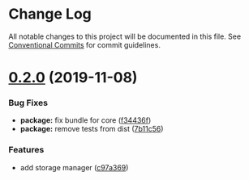 # Change Log

All notable changes to this project will be documented in this file.
See [Conventional Commits](https://conventionalcommits.org) for commit guidelines.

# [0.2.0](https://github.com/decentralized-identity/element/compare/v0.0.2-2...v0.2.0) (2019-11-08)


### Bug Fixes

* **package:** fix bundle for core ([f34436f](https://github.com/decentralized-identity/element/commit/f34436f))
* **package:** remove tests from dist ([7b11c56](https://github.com/decentralized-identity/element/commit/7b11c56))


### Features

* add storage manager ([c97a369](https://github.com/decentralized-identity/element/commit/c97a369))
